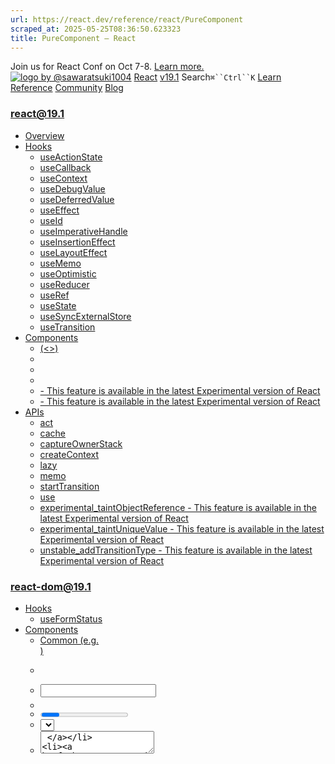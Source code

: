 ```yaml
---
url: https://react.dev/reference/react/PureComponent
scraped_at: 2025-05-25T08:36:50.623323
title: PureComponent – React
---
```


Join us for React Conf on Oct 7-8.
[Learn more.](https://conf.react.dev/)
[![logo by @sawaratsuki1004](https://react.dev/_next/image?url=%2Fimages%2Fuwu.png&w=128&q=75)](https://react.dev/)
[React](https://react.dev/)
[v19.1](https://react.dev/versions)
Search`⌘``Ctrl``K`
[Learn](https://react.dev/learn)
[Reference](https://react.dev/reference/react)
[Community](https://react.dev/community)
[Blog](https://react.dev/blog)
[](https://react.dev/community/translations)
[](https://github.com/facebook/react/releases)
### react@19.1
  * [Overview ](https://react.dev/reference/react "Overview")
  * [Hooks ](https://react.dev/reference/react/hooks "Hooks")
    * [useActionState ](https://react.dev/reference/react/useActionState "useActionState")
    * [useCallback ](https://react.dev/reference/react/useCallback "useCallback")
    * [useContext ](https://react.dev/reference/react/useContext "useContext")
    * [useDebugValue ](https://react.dev/reference/react/useDebugValue "useDebugValue")
    * [useDeferredValue ](https://react.dev/reference/react/useDeferredValue "useDeferredValue")
    * [useEffect ](https://react.dev/reference/react/useEffect "useEffect")
    * [useId ](https://react.dev/reference/react/useId "useId")
    * [useImperativeHandle ](https://react.dev/reference/react/useImperativeHandle "useImperativeHandle")
    * [useInsertionEffect ](https://react.dev/reference/react/useInsertionEffect "useInsertionEffect")
    * [useLayoutEffect ](https://react.dev/reference/react/useLayoutEffect "useLayoutEffect")
    * [useMemo ](https://react.dev/reference/react/useMemo "useMemo")
    * [useOptimistic ](https://react.dev/reference/react/useOptimistic "useOptimistic")
    * [useReducer ](https://react.dev/reference/react/useReducer "useReducer")
    * [useRef ](https://react.dev/reference/react/useRef "useRef")
    * [useState ](https://react.dev/reference/react/useState "useState")
    * [useSyncExternalStore ](https://react.dev/reference/react/useSyncExternalStore "useSyncExternalStore")
    * [useTransition ](https://react.dev/reference/react/useTransition "useTransition")
  * [Components ](https://react.dev/reference/react/components "Components")
    * [<Fragment> (<>) ](https://react.dev/reference/react/Fragment "<Fragment> \(<>\)")
    * [<Profiler> ](https://react.dev/reference/react/Profiler "<Profiler>")
    * [<StrictMode> ](https://react.dev/reference/react/StrictMode "<StrictMode>")
    * [<Suspense> ](https://react.dev/reference/react/Suspense "<Suspense>")
    * [<Activity> - This feature is available in the latest Experimental version of React](https://react.dev/reference/react/Activity "<Activity>")
    * [<ViewTransition> - This feature is available in the latest Experimental version of React](https://react.dev/reference/react/ViewTransition "<ViewTransition>")
  * [APIs ](https://react.dev/reference/react/apis "APIs")
    * [act ](https://react.dev/reference/react/act "act")
    * [cache ](https://react.dev/reference/react/cache "cache")
    * [captureOwnerStack ](https://react.dev/reference/react/captureOwnerStack "captureOwnerStack")
    * [createContext ](https://react.dev/reference/react/createContext "createContext")
    * [lazy ](https://react.dev/reference/react/lazy "lazy")
    * [memo ](https://react.dev/reference/react/memo "memo")
    * [startTransition ](https://react.dev/reference/react/startTransition "startTransition")
    * [use ](https://react.dev/reference/react/use "use")
    * [experimental_taintObjectReference  - This feature is available in the latest Experimental version of React](https://react.dev/reference/react/experimental_taintObjectReference "experimental_taintObjectReference")
    * [experimental_taintUniqueValue  - This feature is available in the latest Experimental version of React](https://react.dev/reference/react/experimental_taintUniqueValue "experimental_taintUniqueValue")
    * [unstable_addTransitionType  - This feature is available in the latest Experimental version of React](https://react.dev/reference/react/addTransitionType "unstable_addTransitionType")
### react-dom@19.1
  * [Hooks ](https://react.dev/reference/react-dom/hooks "Hooks")
    * [useFormStatus ](https://react.dev/reference/react-dom/hooks/useFormStatus "useFormStatus")
  * [Components ](https://react.dev/reference/react-dom/components "Components")
    * [Common (e.g. <div>) ](https://react.dev/reference/react-dom/components/common "Common \(e.g. <div>\)")
    * [<form> ](https://react.dev/reference/react-dom/components/form "<form>")
    * [<input> ](https://react.dev/reference/react-dom/components/input "<input>")
    * [<option> ](https://react.dev/reference/react-dom/components/option "<option>")
    * [<progress> ](https://react.dev/reference/react-dom/components/progress "<progress>")
    * [<select> ](https://react.dev/reference/react-dom/components/select "<select>")
    * [<textarea> ](https://react.dev/reference/react-dom/components/textarea "<textarea>")
    * [<link> ](https://react.dev/reference/react-dom/components/link "<link>")
    * [<meta> ](https://react.dev/reference/react-dom/components/meta "<meta>")
    * [<script> ](https://react.dev/reference/react-dom/components/script "<script>")
    * [<style> ](https://react.dev/reference/react-dom/components/style "<style>")
    * [<title> ](https://react.dev/reference/react-dom/components/title "<title>")
  * [APIs ](https://react.dev/reference/react-dom "APIs")
    * [createPortal ](https://react.dev/reference/react-dom/createPortal "createPortal")
    * [flushSync ](https://react.dev/reference/react-dom/flushSync "flushSync")
    * [preconnect ](https://react.dev/reference/react-dom/preconnect "preconnect")
    * [prefetchDNS ](https://react.dev/reference/react-dom/prefetchDNS "prefetchDNS")
    * [preinit ](https://react.dev/reference/react-dom/preinit "preinit")
    * [preinitModule ](https://react.dev/reference/react-dom/preinitModule "preinitModule")
    * [preload ](https://react.dev/reference/react-dom/preload "preload")
    * [preloadModule ](https://react.dev/reference/react-dom/preloadModule "preloadModule")
  * [Client APIs ](https://react.dev/reference/react-dom/client "Client APIs")
    * [createRoot ](https://react.dev/reference/react-dom/client/createRoot "createRoot")
    * [hydrateRoot ](https://react.dev/reference/react-dom/client/hydrateRoot "hydrateRoot")
  * [Server APIs ](https://react.dev/reference/react-dom/server "Server APIs")
    * [renderToPipeableStream ](https://react.dev/reference/react-dom/server/renderToPipeableStream "renderToPipeableStream")
    * [renderToReadableStream ](https://react.dev/reference/react-dom/server/renderToReadableStream "renderToReadableStream")
    * [renderToStaticMarkup ](https://react.dev/reference/react-dom/server/renderToStaticMarkup "renderToStaticMarkup")
    * [renderToString ](https://react.dev/reference/react-dom/server/renderToString "renderToString")
  * [Static APIs ](https://react.dev/reference/react-dom/static "Static APIs")
    * [prerender ](https://react.dev/reference/react-dom/static/prerender "prerender")
    * [prerenderToNodeStream ](https://react.dev/reference/react-dom/static/prerenderToNodeStream "prerenderToNodeStream")
### Rules of React
  * [Overview ](https://react.dev/reference/rules "Overview")
    * [Components and Hooks must be pure ](https://react.dev/reference/rules/components-and-hooks-must-be-pure "Components and Hooks must be pure")
    * [React calls Components and Hooks ](https://react.dev/reference/rules/react-calls-components-and-hooks "React calls Components and Hooks")
    * [Rules of Hooks ](https://react.dev/reference/rules/rules-of-hooks "Rules of Hooks")
### React Server Components
  * [Server Components ](https://react.dev/reference/rsc/server-components "Server Components")
  * [Server Functions ](https://react.dev/reference/rsc/server-functions "Server Functions")
  * [Directives ](https://react.dev/reference/rsc/directives "Directives")
    * ['use client' ](https://react.dev/reference/rsc/use-client "'use client'")
    * ['use server' ](https://react.dev/reference/rsc/use-server "'use server'")
### Legacy APIs
  * [Legacy React APIs ](https://react.dev/reference/react/legacy "Legacy React APIs")
    * [Children ](https://react.dev/reference/react/Children "Children")
    * [cloneElement ](https://react.dev/reference/react/cloneElement "cloneElement")
    * [Component ](https://react.dev/reference/react/Component "Component")
    * [createElement ](https://react.dev/reference/react/createElement "createElement")
    * [createRef ](https://react.dev/reference/react/createRef "createRef")
    * [forwardRef ](https://react.dev/reference/react/forwardRef "forwardRef")
    * [isValidElement ](https://react.dev/reference/react/isValidElement "isValidElement")
    * [PureComponent ](https://react.dev/reference/react/PureComponent "PureComponent")


Is this page useful?
[API Reference](https://react.dev/reference/react)
[Legacy React APIs](https://react.dev/reference/react/legacy)
# PureComponent[](https://react.dev/reference/react/PureComponent#undefined "Link for this heading")
### Pitfall
We recommend defining components as functions instead of classes. [See how to migrate.](https://react.dev/reference/react/PureComponent#alternatives)
`PureComponent` is similar to [`Component`](https://react.dev/reference/react/Component) but it skips re-renders for same props and state. Class components are still supported by React, but we don’t recommend using them in new code.
```

class Greeting extends PureComponent {
 render() {
  return <h1>Hello, {this.props.name}!</h1>;
 }
}

```

  * [Reference ](https://react.dev/reference/react/PureComponent#reference)
    * [`PureComponent` ](https://react.dev/reference/react/PureComponent#purecomponent)
  * [Usage ](https://react.dev/reference/react/PureComponent#usage)
    * [Skipping unnecessary re-renders for class components ](https://react.dev/reference/react/PureComponent#skipping-unnecessary-re-renders-for-class-components)
  * [Alternatives ](https://react.dev/reference/react/PureComponent#alternatives)
    * [Migrating from a `PureComponent` class component to a function ](https://react.dev/reference/react/PureComponent#migrating-from-a-purecomponent-class-component-to-a-function)


## Reference [](https://react.dev/reference/react/PureComponent#reference "Link for Reference ")
### `PureComponent` [](https://react.dev/reference/react/PureComponent#purecomponent "Link for this heading")
To skip re-rendering a class component for same props and state, extend `PureComponent` instead of [`Component`:](https://react.dev/reference/react/Component)
```

import { PureComponent } from 'react';
class Greeting extends PureComponent {
 render() {
  return <h1>Hello, {this.props.name}!</h1>;
 }
}

```

`PureComponent` is a subclass of `Component` and supports [all the `Component` APIs.](https://react.dev/reference/react/Component#reference) Extending `PureComponent` is equivalent to defining a custom [`shouldComponentUpdate`](https://react.dev/reference/react/Component#shouldcomponentupdate) method that shallowly compares props and state.
[See more examples below.](https://react.dev/reference/react/PureComponent#usage)
## Usage [](https://react.dev/reference/react/PureComponent#usage "Link for Usage ")
### Skipping unnecessary re-renders for class components [](https://react.dev/reference/react/PureComponent#skipping-unnecessary-re-renders-for-class-components "Link for Skipping unnecessary re-renders for class components ")
React normally re-renders a component whenever its parent re-renders. As an optimization, you can create a component that React will not re-render when its parent re-renders so long as its new props and state are the same as the old props and state. [Class components](https://react.dev/reference/react/Component) can opt into this behavior by extending `PureComponent`:
```

class Greeting extends PureComponent {
 render() {
  return <h1>Hello, {this.props.name}!</h1>;
 }
}

```

A React component should always have [pure rendering logic.](https://react.dev/learn/keeping-components-pure) This means that it must return the same output if its props, state, and context haven’t changed. By using `PureComponent`, you are telling React that your component complies with this requirement, so React doesn’t need to re-render as long as its props and state haven’t changed. However, your component will still re-render if a context that it’s using changes.
In this example, notice that the `Greeting` component re-renders whenever `name` is changed (because that’s one of its props), but not when `address` is changed (because it’s not passed to `Greeting` as a prop):
App.js
App.js
Download ResetFork
```
import { PureComponent, useState } from 'react';
class Greeting extends PureComponent {
 render() {
  console.log("Greeting was rendered at", new Date().toLocaleTimeString());
  return <h3>Hello{this.props.name && ', '}{this.props.name}!</h3>;
 }
}
export default function MyApp() {
 const [name, setName] = useState('');
 const [address, setAddress] = useState('');
 return (
  <>
   <label>
    Name{': '}
    <input value={name} onChange={e => setName(e.target.value)} />
   </label>
   <label>
    Address{': '}
    <input value={address} onChange={e => setAddress(e.target.value)} />
   </label>
   <Greeting name={name} />
  </>
 );
}

```

Show more
### Pitfall
We recommend defining components as functions instead of classes. [See how to migrate.](https://react.dev/reference/react/PureComponent#alternatives)
## Alternatives [](https://react.dev/reference/react/PureComponent#alternatives "Link for Alternatives ")
### Migrating from a `PureComponent` class component to a function [](https://react.dev/reference/react/PureComponent#migrating-from-a-purecomponent-class-component-to-a-function "Link for this heading")
We recommend using function components instead of [class components](https://react.dev/reference/react/Component) in new code. If you have some existing class components using `PureComponent`, here is how you can convert them. This is the original code:
App.js
App.js
Download ResetFork
```
import { PureComponent, useState } from 'react';
class Greeting extends PureComponent {
 render() {
  console.log("Greeting was rendered at", new Date().toLocaleTimeString());
  return <h3>Hello{this.props.name && ', '}{this.props.name}!</h3>;
 }
}
export default function MyApp() {
 const [name, setName] = useState('');
 const [address, setAddress] = useState('');
 return (
  <>
   <label>
    Name{': '}
    <input value={name} onChange={e => setName(e.target.value)} />
   </label>
   <label>
    Address{': '}
    <input value={address} onChange={e => setAddress(e.target.value)} />
   </label>
   <Greeting name={name} />
  </>
 );
}

```

Show more
When you [convert this component from a class to a function,](https://react.dev/reference/react/Component#alternatives) wrap it in [`memo`:](https://react.dev/reference/react/memo)
App.js
App.js
Download ResetFork
```
import { memo, useState } from 'react';
const Greeting = memo(function Greeting({ name }) {
 console.log("Greeting was rendered at", new Date().toLocaleTimeString());
 return <h3>Hello{name && ', '}{name}!</h3>;
});
export default function MyApp() {
 const [name, setName] = useState('');
 const [address, setAddress] = useState('');
 return (
  <>
   <label>
    Name{': '}
    <input value={name} onChange={e => setName(e.target.value)} />
   </label>
   <label>
    Address{': '}
    <input value={address} onChange={e => setAddress(e.target.value)} />
   </label>
   <Greeting name={name} />
  </>
 );
}

```

Show more
### Note
Unlike `PureComponent`, [`memo`](https://react.dev/reference/react/memo) does not compare the new and the old state. In function components, calling the [`set` function](https://react.dev/reference/react/useState#setstate) with the same state [already prevents re-renders by default,](https://react.dev/reference/react/memo#updating-a-memoized-component-using-state) even without `memo`.
[PreviousisValidElement](https://react.dev/reference/react/isValidElement)
[](https://opensource.fb.com/)
Copyright © Meta Platforms, Inc
no uwu plz
uwu?
Logo by[@sawaratsuki1004](https://twitter.com/sawaratsuki1004)
[Learn React](https://react.dev/learn)
[Quick Start](https://react.dev/learn)
[Installation](https://react.dev/learn/installation)
[Describing the UI](https://react.dev/learn/describing-the-ui)
[Adding Interactivity](https://react.dev/learn/adding-interactivity)
[Managing State](https://react.dev/learn/managing-state)
[Escape Hatches](https://react.dev/learn/escape-hatches)
[API Reference](https://react.dev/reference/react)
[React APIs](https://react.dev/reference/react)
[React DOM APIs](https://react.dev/reference/react-dom)
[Community](https://react.dev/community)
[Code of Conduct](https://github.com/facebook/react/blob/main/CODE_OF_CONDUCT.md)
[Meet the Team](https://react.dev/community/team)
[Docs Contributors](https://react.dev/community/docs-contributors)
[Acknowledgements](https://react.dev/community/acknowledgements)
More
[Blog](https://react.dev/blog)
[React Native](https://reactnative.dev/)
[Privacy](https://opensource.facebook.com/legal/privacy)
[Terms](https://opensource.fb.com/legal/terms/)
[](https://www.facebook.com/react)[](https://twitter.com/reactjs)[](https://bsky.app/profile/react.dev)[](https://github.com/facebook/react)
## On this page
  * [Overview](https://react.dev/reference/react/PureComponent)
  * [Reference ](https://react.dev/reference/react/PureComponent#reference)
  * [`PureComponent` ](https://react.dev/reference/react/PureComponent#purecomponent)
  * [Usage ](https://react.dev/reference/react/PureComponent#usage)
  * [Skipping unnecessary re-renders for class components ](https://react.dev/reference/react/PureComponent#skipping-unnecessary-re-renders-for-class-components)
  * [Alternatives ](https://react.dev/reference/react/PureComponent#alternatives)
  * [Migrating from a `PureComponent` class component to a function ](https://react.dev/reference/react/PureComponent#migrating-from-a-purecomponent-class-component-to-a-function)



